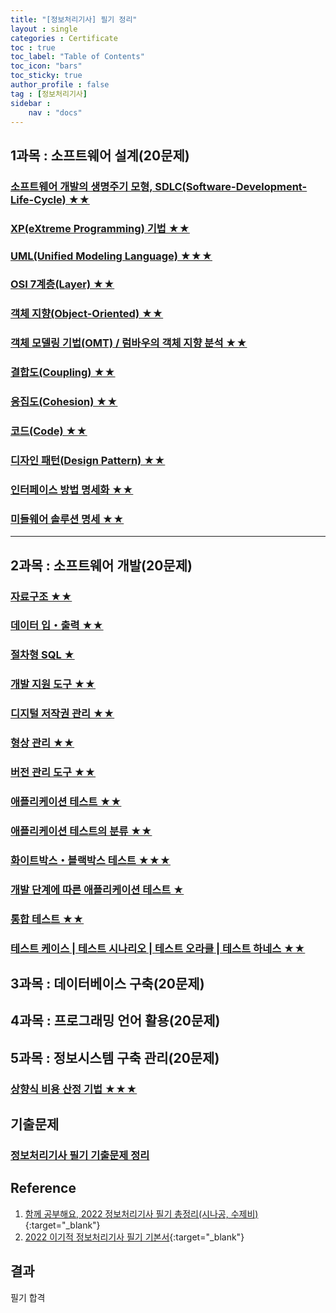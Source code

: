 ```yaml
---
title: "[정보처리기사] 필기 정리"
layout : single
categories : Certificate
toc : true
toc_label: "Table of Contents"
toc_icon: "bars"
toc_sticky: true
author_profile : false
tag : [정보처리기사]
sidebar :
    nav : "docs"
---
```


## 1과목 : 소프트웨어 설계(20문제)
### [소프트웨어 개발의 생명주기 모형, SDLC(Software-Development-Life-Cycle) ★★](/Certificate/SDLC(Software-Development-Life-Cycle))
### [XP(eXtreme Programming) 기법 ★★](/Certificate/XP(eXtreme-Programming))
### [UML(Unified Modeling Language) ★★★](/Certificate/UML(Unified-Modeling-Language))
### [OSI 7계층(Layer) ★★](/Certificate/OSI-7Layer)
### [객체 지향(Object-Oriented) ★★](/Certificate/Object-Oriented)
### [객체 모델링 기법(OMT) / 럼바우의 객체 지향 분석 ★★](/Certificate/OMT(Object-Modeling-Technique))
### [결합도(Coupling) ★★](/Certificate/Coupling)
### [응집도(Cohesion) ★★](/Certificate/Cohesion)
### [코드(Code) ★★](/Certificate/Code)
### [디자인 패턴(Design Pattern) ★★](/Certificate/Design-Pattern)
### [인터페이스 방법 명세화 ★★](/Certificate/Interface-Method-Specification)
### [미들웨어 솔루션 명세 ★★](/Certificate/Middleware)

---

## 2과목 : 소프트웨어 개발(20문제)
### [자료구조 ★★](/Certificate/structure) 
### [데이터 입・출력 ★★](/Certificate/data-input-output) 
### [절차형 SQL ★](/Certificate/procedural-sql)
### [개발 지원 도구 ★★](/Certificate/development-support-tool)
### [디지털 저작권 관리 ★★](/Certificate/digital-rights-management)
### [형상 관리 ★★](/Certificate/configuration-management)
### [버전 관리 도구 ★★](/Certificate/version-managing-tool)
### [애플리케이션 테스트 ★★](/Certificate/application-test)
### [애플리케이션 테스트의 분류 ★★](/Certificate/application-test2)
### [화이트박스・블랙박스 테스트  ★★★](/Certificate/white-black-box-test)
### [개발 단계에 따른 애플리케이션 테스트 ★](/Certificate/application-test3)
### [통합 테스트 ★★](/Certificate/integration-test)
### [테스트 케이스 | 테스트 시나리오 | 테스트 오라클 | 테스트 하네스 ★★](/Certificate/application-test4)


## 3과목 : 데이터베이스 구축(20문제)


## 4과목 : 프로그래밍 언어 활용(20문제)


## 5과목 : 정보시스템 구축 관리(20문제)
### [상향식 비용 산정 기법 ★★★](/Certificate/cost-calculation-technique)


## 기출문제
### [정보처리기사 필기 기출문제 정리](/Certificate/previous-question)


## Reference
1. [함께 공부해요, 2022 정보처리기사 필기 총정리(시나공, 수제비)](https://m.blog.naver.com/wook2124/222102990691){:target="_blank"}
2. [2022 이기적 정보처리기사 필기 기본서](https://www.youngjin.com/book/book_detail.asp?prod_cd=9788931465303&seq=6958&cate_cd=3&child_cate_cd=139&goPage=1&orderByCd=1&searchType=Y&keyword1=%C1%A4%BA%B8%C3%B3%B8%AE%B1%E2%BB%E7%20%C7%CA%B1%E2){:target="_blank"}

## 결과
필기 합격